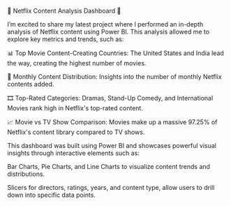 🎥 Netflix Content Analysis Dashboard 🎥

I’m excited to share my latest project where I performed an in-depth analysis of Netflix content using Power BI. This analysis allowed me to explore key metrics and trends, such as:

📊 Top Movie Content-Creating Countries: The United States and India lead the way, creating the highest number of movies.

📅 Monthly Content Distribution: Insights into the number of monthly Netflix contents added.

🎞️ Top-Rated Categories: Dramas, Stand-Up Comedy, and International Movies rank high in Netflix's top-rated content.

📈 Movie vs TV Show Comparison: Movies make up a massive 97.25% of Netflix's content library compared to TV shows.

This dashboard was built using Power BI and showcases powerful visual insights through interactive elements such as:

Bar Charts, Pie Charts, and Line Charts to visualize content trends and distributions.

Slicers for directors, ratings, years, and content type, allow users to drill down into specific data points.
